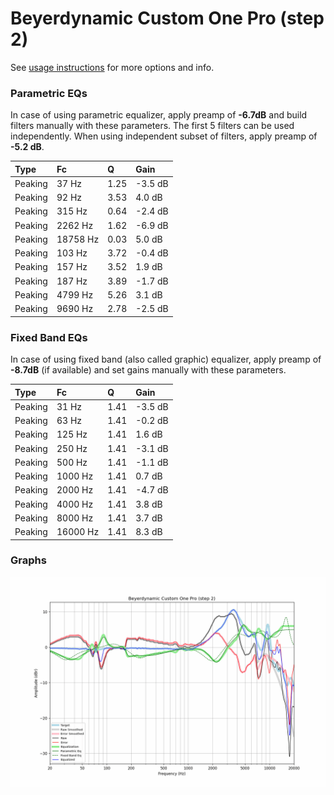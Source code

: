 # Beyerdynamic Custom One Pro (step 2)
See [usage instructions](https://github.com/jaakkopasanen/AutoEq#usage) for more options and info.

### Parametric EQs
In case of using parametric equalizer, apply preamp of **-6.7dB** and build filters manually
with these parameters. The first 5 filters can be used independently.
When using independent subset of filters, apply preamp of **-5.2 dB**.

| Type    | Fc       |    Q | Gain    |
|:--------|:---------|:-----|:--------|
| Peaking | 37 Hz    | 1.25 | -3.5 dB |
| Peaking | 92 Hz    | 3.53 | 4.0 dB  |
| Peaking | 315 Hz   | 0.64 | -2.4 dB |
| Peaking | 2262 Hz  | 1.62 | -6.9 dB |
| Peaking | 18758 Hz | 0.03 | 5.0 dB  |
| Peaking | 103 Hz   | 3.72 | -0.4 dB |
| Peaking | 157 Hz   | 3.52 | 1.9 dB  |
| Peaking | 187 Hz   | 3.89 | -1.7 dB |
| Peaking | 4799 Hz  | 5.26 | 3.1 dB  |
| Peaking | 9690 Hz  | 2.78 | -2.5 dB |

### Fixed Band EQs
In case of using fixed band (also called graphic) equalizer, apply preamp of **-8.7dB**
(if available) and set gains manually with these parameters.

| Type    | Fc       |    Q | Gain    |
|:--------|:---------|:-----|:--------|
| Peaking | 31 Hz    | 1.41 | -3.5 dB |
| Peaking | 63 Hz    | 1.41 | -0.2 dB |
| Peaking | 125 Hz   | 1.41 | 1.6 dB  |
| Peaking | 250 Hz   | 1.41 | -3.1 dB |
| Peaking | 500 Hz   | 1.41 | -1.1 dB |
| Peaking | 1000 Hz  | 1.41 | 0.7 dB  |
| Peaking | 2000 Hz  | 1.41 | -4.7 dB |
| Peaking | 4000 Hz  | 1.41 | 3.8 dB  |
| Peaking | 8000 Hz  | 1.41 | 3.7 dB  |
| Peaking | 16000 Hz | 1.41 | 8.3 dB  |

### Graphs
![](./Beyerdynamic%20Custom%20One%20Pro%20(step%202).png)